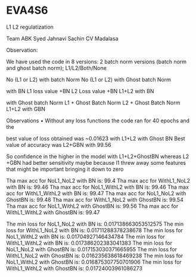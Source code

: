 # EVA4S6
L1 L2 regulatization

Team
ABK Syed
Jahnavi
Sachin CV
Madalasa

Observation:

We have used the code in 8 versions: 2 batch norm versions (batch norm and ghost batch norm); L1/L2/Both/None

No (L1 or L2) with batch Norm
No (L1 or L2) with Ghost batch Norm

with BN
L1 loss value +BN
L2 Loss value +BN
L1+L2 with BN

with Ghost batch Norm
L1 + Ghost Batch Norm
L2  + Ghost Batch Norm
L1+L2 with GBN

Observations • Without any loss functions the code ran for 40 epochs and the 

best value of loss obtained was ~0.01623 with  L1+L2 with Ghost BN 
Best value of accuracy was L2+GBN with 99.56

So confidence in the higher in the model with L1+L2+GhostBN whereas L2 +GBN had better sensitivity maybe because l1 threw away some features that might be important bringing it down to zero



Tha max acc for NoL1_NoL2 with BN is:  99.4
Tha max acc for WithL1_NoL2 with BN is:  99.46
Tha max acc for NoL1_WithL2 with BN is:  99.46
Tha max acc for WithL1_WithL2 with BN is:  99.47
Tha max acc for NoL1_NoL2 with GhostBN is:  99.48
Tha max acc for WithL1_NoL2 with GhostBN is:  99.54
Tha max acc for NoL1_WithL2 with GhostBN is:  99.56
Tha max acc for WithL1_WithL2 with GhostBN is:  99.47


The min loss for NoL1_NoL2 with BN is:  0.017138663053512575
The min loss for WithL1_NoL2 with BN is:  0.01711288378238678
The min loss for NoL1_WithL2 with BN is:  0.01704927146434784
The min loss for WithL1_WithL2 with BN is:  0.017386202383041383
The min loss for NoL1_NoL2 with GhostBN is:  0.017153030371665955
The min loss for WithL1_NoL2 with GhostBN is:  0.016235638618469238
The min loss for NoL1_WithL2 with GhostBN is:  0.016875307750701906
The min loss for WithL1_WithL2 with GhostBN is:  0.01724003961086273
